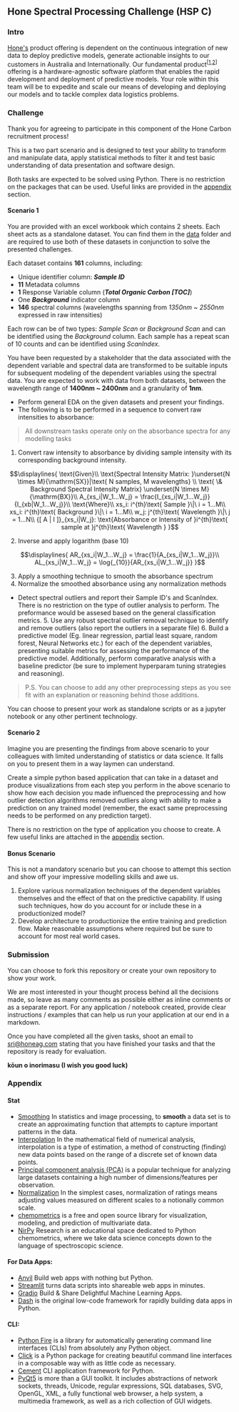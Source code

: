 ## Hone Spectral Processing Challenge (HSP C)

### Intro

[Hone's](https://honeag.com/about-hone/) product offering is dependent on the continuous integration of new data to deploy predictive models, generate actionable insights to our customers in Australia and Internationally. Our fundamental product<sup>[[1](https://honeag.com/hone-lab-red/),[2](https://honeag.com/hone-carbon/)]</sup> offering is a hardware-agnostic software platform that enables the rapid development and deployment of predictive models. Your role within this team will be to expedite and scale our means of developing and deploying our models and to tackle complex data logistics problems.

### Challenge

Thank you for agreeing to participate in this component of the Hone Carbon recruitment process!

This is a two part scenario and is designed to test your ability to transform and manipulate data, apply statistical methods to filter it and test basic understanding of data presentation and software design.

Both tasks are expected to be solved using Python. There is no restriction on the packages that can be used. Useful links are provided in the [appendix](#appendix) section.

#### Scenario 1

You are provided with an excel workbook which contains 2 sheets. Each sheet acts as a standalone dataset. You can find them in the [data](data/) folder and are required to use both of these datasets in conjunction to solve the presented challenges.

Each dataset contains **161** columns, including:

- Unique identifier column: ***Sample ID***
- **11** Metadata columns
- **1** Response Variable column (***Total Organic Carbon [TOC]***)
- One ***Background*** indicator column
- **146** spectral columns (wavelengths spanning from *1350nm* ~ *2550nm* expressed in raw intensities)

Each row can be of two types: *Sample Scan* or *Background Scan* and can be identified using the *Background* column. Each sample has a repeat scan of 10 counts and can be identified using *ScanIndex*.

You have been requested by a stakeholder that the data associated with the dependent variable and spectral data are transformed to be suitable inputs for subsequent modeling of the dependent variables using the spectral data. You are expected to work with data from both datasets, between the wavelength range of **1400nm ~ 2400nm** and a granularity of **1nm**.

- Perform general EDA on the given datasets and present your findings.
- The following is to be performed in a sequence to convert raw intensities to absorbance:

> All downstream tasks operate only on the absorbance spectra for any modelling tasks

  1. Convert raw intensity to absorbance by dividing sample intensity with its corresponding background intensity.
  ```math
  \displaylines{
    \text{Given}\\ \text{Spectral Intensity Matrix: }\underset{N \times M}{\mathrm{SX}}|\text{ N samples, M wavelengths} \\ \text{ \& Background Spectral Intensity Matrix} \underset{N \times M}{\mathrm{BX}}\\
    A_{xs_i|W_1...W_j} = \frac{I_{xs_i|W_1...W_j}}{I_{xb|W_1...W_j}}\\
    \text{Where}\\
    xs_i: i^{th}\text{ Sample }\|\ i = 1...M\\
    xs_i: i^{th}\text{ Background }\|\ i = 1...M\\
    w_j: j^{th}\text{ Wavelength }\|\ j = 1...N\\
    {[ A | I ]}_{xs_i|W_j}: \text{Absorbance or Intensity of }i^{th}\text{ sample at }j^{th}\text{ Wavelength }
  }
  ```
  2. Inverse and apply logarithm (base 10)
  ```math
  \displaylines{
    AR_{xs_i|W_1...W_j} = \frac{1}{A_{xs_i|W_1...W_j}}\\
    AL_{xs_i|W_1...W_j} = \log{_{10}}{AR_{xs_i|W_1...W_j}}
  }
  ```
  3. Apply a smoothing technique to smooth the absorbance spectrum
  4. Normalize the smoothed absorbance using any normalization methods
- Detect spectral outliers and report their Sample ID's and ScanIndex. There is no restriction on the type of outlier analysis to perform. The preformance would be assesed based on the general classification metrics.
  5. Use any robust spectral outlier removal technique to identify and remove outliers (also report the outliers in a separate file)
  6. Build a predictive model (Eg. linear regression, partial least square, random forest, Neural Networks etc.) for each of the dependent variables, presenting suitable metrics for assessing the performance of the predictive model. Additionally, perform comparative analysis with a baseline predictor (be sure to implement hyperparam tuning strategies and reasoning).
> P.S. You can choose to add any other preprocessing steps as you see fit with an explanation or reasoning behind those additions.

You can choose to present your work as standalone scripts or as a jupyter notebook or any other pertinent technology.

#### Scenario 2
Imagine you are presenting the findings from above scenario to your colleagues with limited understanding of statistics or data science. It falls on you to present them in a way laymen can understand.

Create a simple python based application that can take in a dataset and produce visualizations from each step you perform in the above scenario to show how each decision you made influenced the preprocessing and how outlier detection algorithms removed outliers along with ability to make a prediction on any trained model (remember, the exact same preprocessing needs to be performed on any prediction target).

There is no restriction on the type of application you choose to create. A few useful links are attached in the [appendix](#appendix) section.

#### Bonus Scenario
This is not a mandatory scenario but you can choose to attempt this section and show off your impressive modelling skills and awe us.

1. Explore various normalization techniques of the dependent variables themselves and the effect of that on the predictive capability. If using such techniques, how do you account for or include these in a productionized model?
2. Develop architecture to productionize the entire training and prediction flow. Make reasonable assumptions where required but be sure to account for most real world cases.

### Submission

You can choose to fork this repository or create your own repository to show your work.

We are most interested in your thought process behind all the decisions made, so leave as many comments as possible either as inline comments or as a separate report. For any application / notebook created, provide clear instructions / examples that can help us run your application at our end in a markdown.

Once you have completed all the given tasks, shoot an email to [sri@honeag.com](mailto:sri@honeag.com) stating that you have finished your tasks and that the repository is ready for evaluation.

**kōun o inorimasu (I wish you good luck)**

### Appendix
#### Stat
- [Smoothing](https://en.wikipedia.org/wiki/Smoothing) In statistics and image processing, to **smooth** a data set is to create an approximating function that attempts to capture important patterns in the data.
- [Interpolation](https://en.wikipedia.org/wiki/Interpolation) In the mathematical field of numerical analysis, interpolation is a type of estimation, a method of constructing (finding) new data points based on the range of a discrete set of known data points.
- [Principal component analysis (PCA)](https://en.wikipedia.org/wiki/Principal_component_analysis) is a popular technique for analyzing large datasets containing a high number of dimensions/features per observation.
- [Normalization](https://en.wikipedia.org/wiki/Normalization_(statistics)) In the simplest cases, normalization of ratings means adjusting values measured on different scales to a notionally common scale.
- [chemometrics](https://chemometrics.readthedocs.io/en/stable/) is a free and open source library for visualization, modeling, and prediction of multivariate data.
- [NirPy](https://nirpyresearch.com/) Research is an educational space dedicated to Python chemometrics, where we take data science concepts down to the language of spectroscopic science.

#### For Data Apps:
- [Anvil](https://anvil.works/) Build web apps with nothing but Python.
- [Streamlit](https://streamlit.io/) turns data scripts into shareable web apps in minutes.
- [Gradio](https://gradio.app/) Build & Share Delightful Machine Learning Apps.
- [Dash](https://dash.plotly.com/) is the original low-code framework for rapidly building data apps in Python.

#### CLI:
- [Python Fire](https://github.com/google/python-fire) is a library for automatically generating command line interfaces (CLIs) from absolutely any Python object.
- [Click](https://github.com/pallets/click) is a Python package for creating beautiful command line interfaces in a composable way with as little code as necessary.
- [Cement](https://builtoncement.com/) CLI application framework for Python.
- [PyQt5](https://riverbankcomputing.com/software/pyqt/intro) is more than a GUI toolkit. It includes abstractions of network sockets, threads, Unicode, regular expressions, SQL databases, SVG, OpenGL, XML, a fully functional web browser, a help system, a multimedia framework, as well as a rich collection of GUI widgets.
